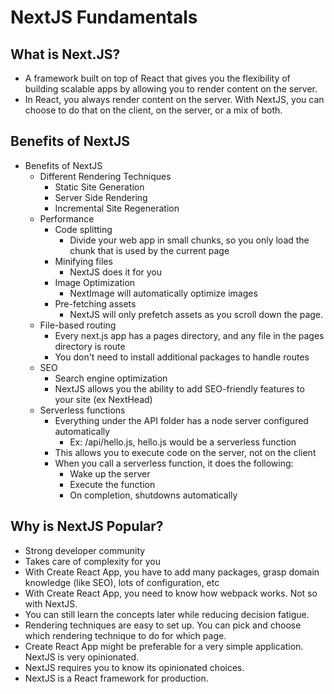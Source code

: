 # NextJS Fundamentals

## What is Next.JS?

* A framework built on top of React that gives you the flexibility of building scalable apps by allowing you to render 
content on the server.  
* In React, you always render content on the server. With NextJS, you can choose to do that on the client, 
on the server, or a mix of both.

## Benefits of NextJS

* Benefits of NextJS
  * Different Rendering Techniques
    * Static Site Generation
    * Server Side Rendering
    * Incremental Site Regeneration
  * Performance
    * Code splitting
      * Divide your web app in small chunks, so you only load the chunk that is used by the current page
    * Minifying files
      * NextJS does it for you
    * Image Optimization
      * NextImage will automatically optimize images
    * Pre-fetching assets
      * NextJS will only prefetch assets as you scroll down the page.
  * File-based routing
    * Every next.js app has a pages directory, and any file in the pages directory is route
    * You don't need to install additional packages to handle routes
  * SEO
    * Search engine optimization
    * NextJS allows you the ability to add SEO-friendly features to your site (ex NextHead)
  * Serverless functions
    * Everything under the API folder has a node server configured automatically
      * Ex: /api/hello.js, hello.js would be a serverless function
    * This allows you to execute code on the server, not on the client
    * When you call a serverless function, it does the following: 
      * Wake up the server
      * Execute the function
      * On completion, shutdowns automatically

## Why is NextJS Popular?

* Strong developer community
* Takes care of complexity for you
* With Create React App, you have to add many packages, grasp domain knowledge (like SEO), lots of configuration, etc
* With Create React App, you need to know how webpack works. Not so with NextJS.
* You can still learn the concepts later while reducing decision fatigue.
* Rendering techniques are easy to set up. You can pick and choose which rendering technique to do for which page.
* Create React App might be preferable for a very simple application. NextJS is very opinionated.
* NextJS requires you to know its opinionated choices.
* NextJS is a React framework for production.
